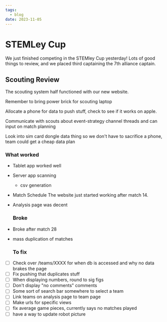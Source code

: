 ```yaml
---
tags:
  - blog
date: 2023-11-05
---
```

# STEMLey Cup

We just finished competing in the STEMley Cup yesterday! Lots of good things to review, and we placed third captaining the 7th alliance captain.

## Scouting Review

The scouting system half functioned with our new website. 

Remember to bring power brick for scouting laptop

Allocate a phone for data to push stuff, check to see if it works on apple.

Communicate with scouts about event-strategy channel threads and can input on match planning

Look into sim card dongle data thing so we don't have to sacrifice a phone, team could get a cheap data plan

### What worked

- Tablet app worked well
- Server app scanning
	- csv generation
- Match Schedule
  The website just started working after match 14.
- Analysis page was decent
  
  ### Broke
- Broke after match 28
- mass duplication of matches
  ### To fix
- [ ] Check over /teams/XXXX for when db is accessed and why no data brakes the page
- [ ] Fix pushing that duplicates stuff
- [ ] When displaying numbers, round to sig figs
- [ ] Don't display "no comments" comments
- [ ] Some sort of search bar somewhere to select a team
- [ ] Link teams on analysis page to team page
- [ ] Make urls for specific views
- [ ] fix average game pieces, currently says no matches played
- [ ] have a way to update robot picture